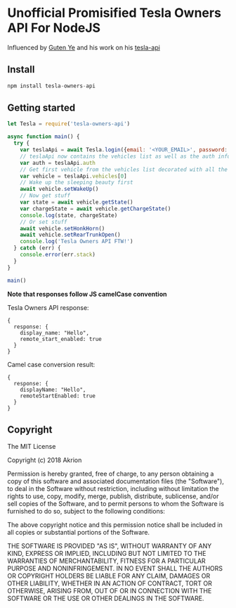 Unofficial Promisified Tesla Owners API For NodeJS
===================================================
Influenced by [Guten Ye](https://github.com/gutenye) and his work on his [tesla-api](https://github.com/gutenye/tesla-api)

Install
-----------

```javascript
npm install tesla-owners-api
```

Getting started
---------------

```javascript
let Tesla = require('tesla-owners-api')

async function main() {
  try {
    var teslaApi = await Tesla.login({email: '<YOUR_EMAIL>', password: '<YOUR_PASSWORD>'})
    // teslaApi now contains the vehicles list as well as the auth info
    var auth = teslaApi.auth
    // Get first vehicle from the vehicles list decorated with all the functions
    var vehicle = teslaApi.vehicles[0]
    // Wake up the sleeping beauty first
    await vehicle.setWakeUp()
    // Now get stuff
    var state = await vehicle.getState()
    var chargeState = await vehicle.getChargeState()
    console.log(state, chargeState)
    // Or set stuff
    await vehicle.setHonkHorn()
    await vehicle.setRearTrunkOpen()
    console.log('Tesla Owners API FTW!')
  } catch (err) {
    console.error(err.stack)
  }
}

main()
```

**Note that responses follow JS camelCase convention**

Tesla Owners API response:
```
{
  response: {
    display_name: "Hello",
    remote_start_enabled: true
  }
}
```
Camel case conversion result:
```
{
  response: {
    displayName: "Hello",
    remoteStartEnabled: true
  }
}
```

Copyright
---------

The MIT License

Copyright (c) 2018 Akrion

Permission is hereby granted, free of charge, to any person obtaining a copy
of this software and associated documentation files (the "Software"), to deal
in the Software without restriction, including without limitation the rights
to use, copy, modify, merge, publish, distribute, sublicense, and/or sell
copies of the Software, and to permit persons to whom the Software is
furnished to do so, subject to the following conditions:

The above copyright notice and this permission notice shall be included in all
copies or substantial portions of the Software.

THE SOFTWARE IS PROVIDED "AS IS", WITHOUT WARRANTY OF ANY KIND, EXPRESS OR
IMPLIED, INCLUDING BUT NOT LIMITED TO THE WARRANTIES OF MERCHANTABILITY,
FITNESS FOR A PARTICULAR PURPOSE AND NONINFRINGEMENT. IN NO EVENT SHALL THE
AUTHORS OR COPYRIGHT HOLDERS BE LIABLE FOR ANY CLAIM, DAMAGES OR OTHER
LIABILITY, WHETHER IN AN ACTION OF CONTRACT, TORT OR OTHERWISE, ARISING FROM,
OUT OF OR IN CONNECTION WITH THE SOFTWARE OR THE USE OR OTHER DEALINGS IN THE
SOFTWARE.